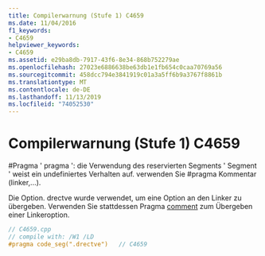 ```yaml
---
title: Compilerwarnung (Stufe 1) C4659
ms.date: 11/04/2016
f1_keywords:
- C4659
helpviewer_keywords:
- C4659
ms.assetid: e29ba8db-7917-43f6-8e34-868b752279ae
ms.openlocfilehash: 27023e6886638be63db1e1fb654c0caa70769a56
ms.sourcegitcommit: 458dcc794e3841919c01a3a5ff6b9a3767f8861b
ms.translationtype: MT
ms.contentlocale: de-DE
ms.lasthandoff: 11/13/2019
ms.locfileid: "74052530"
---
```

# <a name="compiler-warning-level-1-c4659"></a>Compilerwarnung (Stufe 1) C4659

\#Pragma ' pragma ': die Verwendung des reservierten Segments ' Segment ' weist ein undefiniertes Verhalten auf. verwenden Sie #pragma Kommentar (linker,...).

Die Option. drectve wurde verwendet, um eine Option an den Linker zu übergeben. Verwenden Sie stattdessen Pragma [comment](../../preprocessor/comment-c-cpp.md) zum Übergeben einer Linkeroption.

```cpp
// C4659.cpp
// compile with: /W1 /LD
#pragma code_seg(".drectve")   // C4659
```